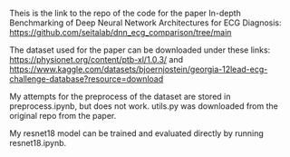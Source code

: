 Theis is the link to the repo of the code for the paper In-depth Benchmarking of Deep Neural Network
 Architectures for ECG Diagnosis: https://github.com/seitalab/dnn_ecg_comparison/tree/main

The dataset used for the paper can be downloaded under these links:
https://physionet.org/content/ptb-xl/1.0.3/ and
https://www.kaggle.com/datasets/bjoernjostein/georgia-12lead-ecg-challenge-database?resource=download

My attempts for the preprocess of the dataset are stored in preprocess.ipynb, but does not work.
utils.py was downloaded from the original repo from the paper.

My resnet18 model can be trained and evaluated directly by running resnet18.ipynb.
